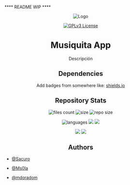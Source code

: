 **** README WIP ****

<div align="center">

  ![Logo](https://i.imgur.com/gnFJf40.png)

  [![GPLv3 License](https://img.shields.io/badge/License-GPL%20v3-yellow.svg?style=for-the-badge&logo=appveyor)](https://opensource.org/licenses/)
  
  # Musiquita App

  Descripción
  
  ## Dependencies
  
  Add badges from somewhere like: [shields.io](https://shields.io/)

  ## Repository Stats
  
  ![files count](https://img.shields.io/github/directory-file-count/mdoradom/MusiquitaApp) ![size](https://img.shields.io/github/languages/code-size/mdoradom/MusiquitaApp) ![repo size](https://img.shields.io/github/repo-size/mdoradom/MusiquitaApp)
  
  ![languages](https://img.shields.io/github/languages/count/mdoradom/MusiquitaApp) ![](https://img.shields.io/github/contributors/mdoradom/MusiquitaApp) ![](https://img.shields.io/github/last-commit/mdoradom/MusiquitaApp)
  
  ![](https://img.shields.io/github/stars/mdoradom/MusiquitaApp?style=social) ![](https://img.shields.io/github/watchers/mdoradom/MusiquitaApp?style=social)
  
  ## Authors
  
</div>  

- [@Sacuro](https://www.github.com/Sacuro)

- [@Ms0la](https://www.github.com/Ms0la)

- [@mdoradom](https://www.github.com/mdoradom)
